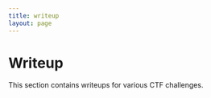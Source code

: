 ```yaml
---
title: writeup
layout: page
---
```


# Writeup

This section contains writeups for various CTF challenges.
